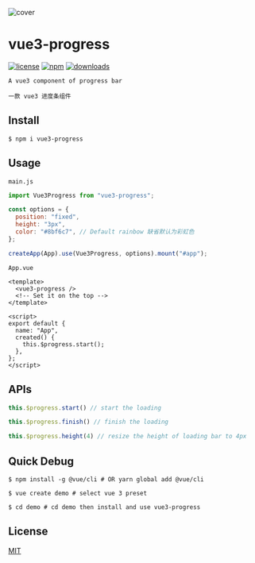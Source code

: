 ![cover](https://user-images.githubusercontent.com/11075892/98070512-4b2e7780-1e9c-11eb-885f-b13c91cee889.png)

# vue3-progress

[![license](https://img.shields.io/npm/l/vue3-progress?color=%2351bff4)](https://revolunet.mit-license.org/) [![npm](https://img.shields.io/npm/v/vue3-progress?color=%2333efc7)](https://www.npmjs.com/package/vue3-progress) [![downloads](https://img.shields.io/npm/dm/vue3-progress?color=%23ad43a7)](https://www.npmjs.com/package/vue3-progress)

`A vue3 component of progress bar`

`一款 vue3 进度条组件`

## Install

```shell
$ npm i vue3-progress
```

## Usage

`main.js`

```js
import Vue3Progress from "vue3-progress";

const options = {
  position: "fixed",
  height: "3px",
  color: "#8bf6c7", // Default rainbow 缺省默认为彩虹色
};

createApp(App).use(Vue3Progress, options).mount("#app");
```

`App.vue`

```vue
<template>
  <vue3-progress />
  <!-- Set it on the top -->
</template>

<script>
export default {
  name: "App",
  created() {
    this.$progress.start();
  },
};
</script>
```

## APIs

```JavaScript
this.$progress.start() // start the loading
```

```JavaScript
this.$progress.finish() // finish the loading
```

```JavaScript
this.$progress.height(4) // resize the height of loading bar to 4px
```

## Quick Debug

```shell
$ npm install -g @vue/cli # OR yarn global add @vue/cli

$ vue create demo # select vue 3 preset

$ cd demo # cd demo then install and use vue3-progress
```

## License

[MIT](https://opensource.org/licenses/MIT)
